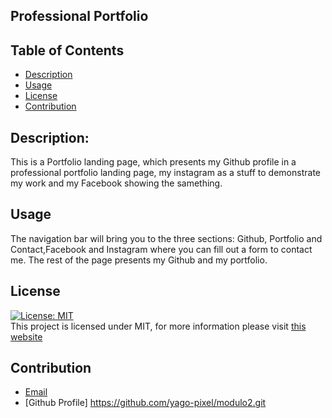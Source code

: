 ## Professional Portfolio

## Table of Contents

- [Description](#description)
- [Usage](#usage)
- [License](#license)
- [Contribution](#contribution)


## Description:

This is a Portfolio landing page, which presents my Github profile in a professional portfolio landing page, my instagram as a stuff to demonstrate my work and my Facebook showing the samething.

## Usage

The navigation bar will bring you to the three sections: Github, Portfolio and Contact,Facebook and Instagram where you can fill out a form to contact me. The rest of the page presents my Github and my portfolio.

## License

[![License: MIT](https://img.shields.io/badge/License-MIT-yellow.svg)](https://opensource.org/licenses/MIT) <br>
This project is licensed under MIT, for more information please visit [this website](https://opensource.org/licenses/MIT)

## Contribution
- [Email](yagolira02@hotmail.com)
- [Github Profile] https://github.com/yago-pixel/modulo2.git

